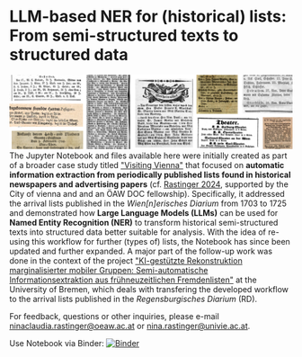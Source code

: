 # **LLM-based NER for (historical) lists: From semi-structured texts to structured data**
![list-banner](https://github.com/nrastinger/llm-assisted-list-analysis/blob/main/images/deco-banner-small.png?raw=true)
The Jupyter Notebook and files available here were initially created as part of a broader case study titled ["Visiting Vienna"](https://www.oeaw.ac.at/acdh/research/literary-textual-studies/research/linked-data-vienna-time-machine/visiting-vienna) that focused on **automatic information extraction from periodically published lists found in historical newspapers and advertising papers** (cf. [Rastinger 2024](https://doi.org/10.3384/ecp210016), supported by the City of vienna and and an ÖAW DOC fellowship). Specifically, it addressed the arrival lists published in the *Wien[n]erisches Diarium* from 1703 to 1725 and demonstrated how **Large Language Models (LLMs)** can be used for **Named Entity Recognition (NER)** to transform  historical semi-structured texts into structured data better suitable for analysis. With the idea of re-using this workflow for further (types of) lists, the Notebook has since been updated and further expanded. A major part of the follow-up work was done in the context of the project ["KI-gestützte Rekonstruktion marginalisierter mobiler Gruppen: Semi-automatische Informationsextraktion aus frühneuzeitlichen Fremdenlisten"](https://www.uni-bremen.de/institut-fuer-geschichtswissenschaft/epochen-und-bereiche/fruehe-neuzeit/forschung/ki-gestuetzte-rekonstruktion-marginalisierter-mobiler-gruppen) at the University of Bremen, which deals with transfering the developed workflow to the arrival lists published in the *Regensburgisches Diarium* (RD).

For feedback, questions or other inquiries, please e-mail [ninaclaudia.rastinger@oeaw.ac.at](mailto:ninaclaudia.rastinger@oeaw.ac.at) or [nina.rastinger@univie.ac.at](mailto:nina.rastinger@univie.ac.at).

Use Notebook via Binder:
[![Binder](https://mybinder.org/badge_logo.svg)](https://mybinder.org/v2/gh/nrastinger/llm-assisted-list-analysis/main?urlpath=%2Fdoc%2Ftree%2FLLM-assisted-list-analysis.ipynb)
